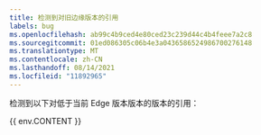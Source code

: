 ```yaml
---
title: 检测到对旧边缘版本的引用
labels: bug
ms.openlocfilehash: ab99c4b9ced4e80ced23c239d44c4b4feee7a2c8
ms.sourcegitcommit: 01ed086305c06b4e3a0436586524986700276148
ms.translationtype: MT
ms.contentlocale: zh-CN
ms.lasthandoff: 08/14/2021
ms.locfileid: "11892965"
---
```

检测到以下对低于当前 Edge 版本版本的版本的引用：

{{ env.CONTENT }}
